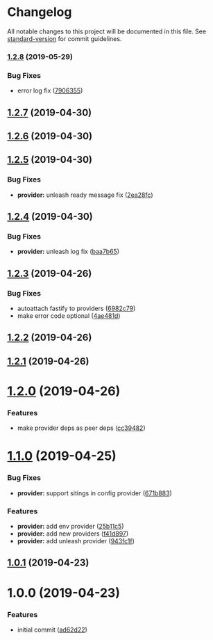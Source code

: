 # Changelog

All notable changes to this project will be documented in this file. See [standard-version](https://github.com/conventional-changelog/standard-version) for commit guidelines.

### [1.2.8](https://gitlab.com/m03geek/fastify-feature-flags/compare/v1.2.7...v1.2.8) (2019-05-29)


### Bug Fixes

* error log fix ([7906355](https://gitlab.com/m03geek/fastify-feature-flags/commit/7906355))



## [1.2.7](https://gitlab.com/m03geek/fastify-feature-flags/compare/v1.2.6...v1.2.7) (2019-04-30)



## [1.2.6](https://gitlab.com/m03geek/fastify-feature-flags/compare/v1.2.5...v1.2.6) (2019-04-30)



## [1.2.5](https://gitlab.com/m03geek/fastify-feature-flags/compare/v1.2.4...v1.2.5) (2019-04-30)


### Bug Fixes

* **provider:** unleash ready message fix ([2ea28fc](https://gitlab.com/m03geek/fastify-feature-flags/commit/2ea28fc))



## [1.2.4](https://gitlab.com/m03geek/fastify-feature-flags/compare/v1.2.3...v1.2.4) (2019-04-30)


### Bug Fixes

* **provider:** unleash log fix ([baa7b65](https://gitlab.com/m03geek/fastify-feature-flags/commit/baa7b65))



## [1.2.3](https://gitlab.com/m03geek/fastify-feature-flags/compare/v1.2.2...v1.2.3) (2019-04-26)


### Bug Fixes

* autoattach fastify to providers ([6982c79](https://gitlab.com/m03geek/fastify-feature-flags/commit/6982c79))
* make error code optional ([4ae481d](https://gitlab.com/m03geek/fastify-feature-flags/commit/4ae481d))



## [1.2.2](https://gitlab.com/m03geek/fastify-feature-flags/compare/v1.2.1...v1.2.2) (2019-04-26)



## [1.2.1](https://gitlab.com/m03geek/fastify-feature-flags/compare/v1.2.0...v1.2.1) (2019-04-26)



# [1.2.0](https://gitlab.com/m03geek/fastify-feature-flags/compare/v1.1.0...v1.2.0) (2019-04-26)


### Features

* make provider deps as peer deps ([cc39482](https://gitlab.com/m03geek/fastify-feature-flags/commit/cc39482))



# [1.1.0](https://gitlab.com/m03geek/fastify-feature-flags/compare/v1.0.1...v1.1.0) (2019-04-25)


### Bug Fixes

* **provider:** support sitings in config provider ([671b883](https://gitlab.com/m03geek/fastify-feature-flags/commit/671b883))


### Features

* **provider:** add env provider ([25b11c5](https://gitlab.com/m03geek/fastify-feature-flags/commit/25b11c5))
* **provider:** add new providers ([f41d897](https://gitlab.com/m03geek/fastify-feature-flags/commit/f41d897))
* **provider:** add unleash provider ([943fc1f](https://gitlab.com/m03geek/fastify-feature-flags/commit/943fc1f))



## [1.0.1](https://gitlab.com/m03geek/fastify-feature-flags/compare/v1.0.0...v1.0.1) (2019-04-23)



# 1.0.0 (2019-04-23)


### Features

* initial commit ([ad62d22](https://gitlab.com/m03geek/fastify-feature-flags/commit/ad62d22))
